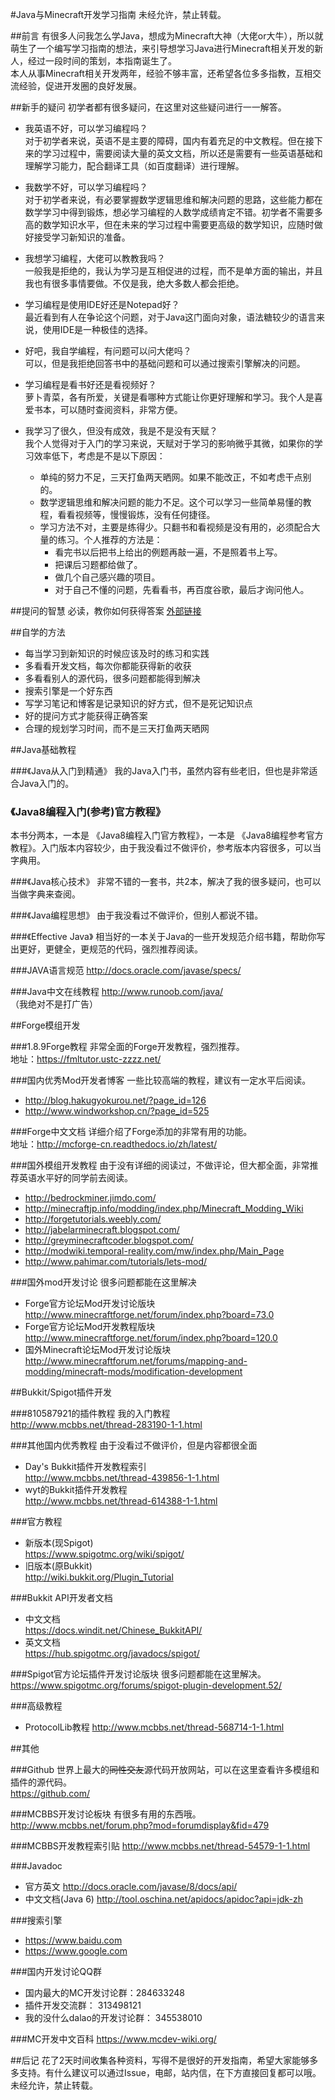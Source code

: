#Java与Minecraft开发学习指南
未经允许，禁止转载。

##前言
有很多人问我怎么学Java，想成为Minecraft大神（大佬or大牛），所以就萌生了一个编写学习指南的想法，来引导想学习Java进行Minecraft相关开发的新人，经过一段时间的策划，本指南诞生了。  
本人从事Minecraft相关开发两年，经验不够丰富，还希望各位多多指教，互相交流经验，促进开发圈的良好发展。

##新手的疑问
初学者都有很多疑问，在这里对这些疑问进行一一解答。

- 我英语不好，可以学习编程吗？  
对于初学者来说，英语不是主要的障碍，国内有着充足的中文教程。但在接下来的学习过程中，需要阅读大量的英文文档，所以还是需要有一些英语基础和理解学习能力，配合翻译工具（如百度翻译）进行理解。

- 我数学不好，可以学习编程吗？  
对于初学者来说，有必要掌握数学逻辑思维和解决问题的思路，这些能力都在数学学习中得到锻炼，想必学习编程的人数学成绩肯定不错。初学者不需要多高的数学知识水平，但在未来的学习过程中需要更高级的数学知识，应随时做好接受学习新知识的准备。

- 我想学习编程，大佬可以教教我吗？  
一般我是拒绝的，我认为学习是互相促进的过程，而不是单方面的输出，并且我也有很多事情要做。不仅是我，绝大多数人都会拒绝。

- 学习编程是使用IDE好还是Notepad好？  
最近看到有人在争论这个问题，对于Java这门面向对象，语法糖较少的语言来说，使用IDE是一种极佳的选择。

- 好吧，我自学编程，有问题可以问大佬吗？  
可以，但是我拒绝回答书中的基础问题和可以通过搜索引擎解决的问题。

- 学习编程是看书好还是看视频好？  
萝卜青菜，各有所爱，关键是看哪种方式能让你更好理解和学习。我个人是喜爱书本，可以随时查阅资料，非常方便。

- 我学习了很久，但没有成效，我是不是没有天赋？    
我个人觉得对于入门的学习来说，天赋对于学习的影响微乎其微，如果你的学习效率低下，考虑是不是以下原因：
  - 单纯的努力不足，三天打鱼两天晒网。如果不能改正，不如考虑干点别的。
  - 数学逻辑思维和解决问题的能力不足。这个可以学习一些简单易懂的教程，看看视频等，慢慢锻炼，没有任何捷径。
  - 学习方法不对，主要是练得少。只翻书和看视频是没有用的，必须配合大量的练习。个人推荐的方法是：
    - 看完书以后把书上给出的例题再敲一遍，不是照着书上写。
    - 把课后习题都给做了。
    - 做几个自己感兴趣的项目。
    - 对于自己不懂的问题，先看看书，再百度谷歌，最后才询问他人。

##提问的智慧
必读，教你如何获得答案
[外部链接](https://lug.ustc.edu.cn/wiki/doc/smart-questions)

##自学的方法
- 每当学习到新知识的时候应该及时的练习和实践
- 多看看开发文档，每次你都能获得新的收获
- 多看看别人的源代码，很多问题都能得到解决
- 搜索引擎是一个好东西
- 写学习笔记和博客是记录知识的好方式，但不是死记知识点
- 好的提问方式才能获得正确答案
- 合理的规划学习时间，而不是三天打鱼两天晒网

##Java基础教程

###《Java从入门到精通》
我的Java入门书，虽然内容有些老旧，但也是非常适合Java入门的。

### 《Java8编程入门(参考)官方教程》
本书分两本，一本是 《Java8编程入门官方教程》，一本是 《Java8编程参考官方教程》。入门版本内容较少，由于我没看过不做评价，参考版本内容很多，可以当字典用。  

###《Java核心技术》
非常不错的一套书，共2本，解决了我的很多疑问，也可以当做字典来查阅。
  
###《Java编程思想》
由于我没看过不做评价，但别人都说不错。 
 
###《Effective Java》
相当好的一本关于Java的一些开发规范介绍书籍，帮助你写出更好，更健全，更规范的代码，强烈推荐阅读。    

###JAVA语言规范
http://docs.oracle.com/javase/specs/

###Java中文在线教程
http://www.runoob.com/java/  
（我绝对不是打广告）

##Forge模组开发

###1.8.9Forge教程
非常全面的Forge开发教程，强烈推荐。  
地址：https://fmltutor.ustc-zzzz.net/

###国内优秀Mod开发者博客
一些比较高端的教程，建议有一定水平后阅读。  
- http://blog.hakugyokurou.net/?page_id=126
- http://www.windworkshop.cn/?page_id=525

###Forge中文文档
详细介绍了Forge添加的非常有用的功能。  
地址：http://mcforge-cn.readthedocs.io/zh/latest/

###国外模组开发教程
由于没有详细的阅读过，不做评论，但大都全面，非常推荐英语水平好的同学前去阅读。    
- http://bedrockminer.jimdo.com/
- http://minecraftjp.info/modding/index.php/Minecraft_Modding_Wiki
- http://forgetutorials.weebly.com/
- http://jabelarminecraft.blogspot.com/
- http://greyminecraftcoder.blogspot.com/
- http://modwiki.temporal-reality.com/mw/index.php/Main_Page
- http://www.pahimar.com/tutorials/lets-mod/

###国外mod开发讨论
很多问题都能在这里解决
- Forge官方论坛Mod开发讨论版块  
http://www.minecraftforge.net/forum/index.php?board=73.0
- Forge官方论坛Mod开发教程版块
http://www.minecraftforge.net/forum/index.php?board=120.0 
- 国外Minecraft论坛Mod开发讨论版块
http://www.minecraftforum.net/forums/mapping-and-modding/minecraft-mods/modification-development

##Bukkit/Spigot插件开发

###810587921的插件教程
我的入门教程     
http://www.mcbbs.net/thread-283190-1-1.html

###其他国内优秀教程
由于没看过不做评价，但是内容都很全面
- Day's Bukkit插件开发教程索引    
http://www.mcbbs.net/thread-439856-1-1.html
- wyt的Bukkit插件开发教程    
http://www.mcbbs.net/thread-614388-1-1.html

###官方教程
- 新版本(现Spigot)    
https://www.spigotmc.org/wiki/spigot/
- 旧版本(原Bukkit)    
http://wiki.bukkit.org/Plugin_Tutorial

###Bukkit API开发者文档
- 中文文档    
https://docs.windit.net/Chinese_BukkitAPI/
- 英文文档    
https://hub.spigotmc.org/javadocs/spigot/

###Spigot官方论坛插件开发讨论版块
很多问题都能在这里解决。    
https://www.spigotmc.org/forums/spigot-plugin-development.52/

###高级教程
- ProtocolLib教程
http://www.mcbbs.net/thread-568714-1-1.html

##其他

###Github
世界上最大的~~同性交友~~源代码开放网站，可以在这里查看许多模组和插件的源代码。    
https://github.com/

###MCBBS开发讨论板块
有很多有用的东西哦。
http://www.mcbbs.net/forum.php?mod=forumdisplay&fid=479

###MCBBS开发教程索引贴
http://www.mcbbs.net/thread-54579-1-1.html

###Javadoc
- 官方英文
http://docs.oracle.com/javase/8/docs/api/
- 中文文档(Java 6)
http://tool.oschina.net/apidocs/apidoc?api=jdk-zh

###搜索引擎
- https://www.baidu.com
- https://www.google.com

###国内开发讨论QQ群
- 国内最大的MC开发讨论群：284633248
- 插件开发交流群： 313498121
- 我的没什么dalao的开发讨论群： 345538010

###MC开发中文百科
https://www.mcdev-wiki.org/

##后记
花了2天时间收集各种资料，写得不是很好的开发指南，希望大家能够多多支持。有什么建议可以通过Issue，电邮，站内信，在下方直接回复都可以哦。     
未经允许，禁止转载。
